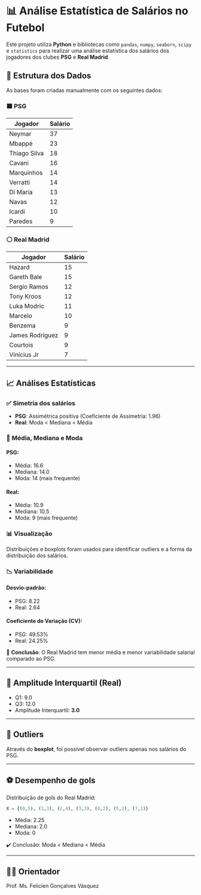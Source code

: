 # 📊 Análise Estatística de Salários no Futebol

Este projeto utiliza **Python** e bibliotecas como `pandas`, `numpy`, `seaborn`, `scipy` e `statistics` para realizar uma análise estatística dos salários dos jogadores dos clubes **PSG** e **Real Madrid**.

## 📁 Estrutura dos Dados

As bases foram criadas manualmente com os seguintes dados:

### 🟦 PSG

| Jogador       | Salário |
|---------------|---------|
| Neymar        | 37      |
| Mbappé        | 23      |
| Thiago Silva  | 18      |
| Cavani        | 16      |
| Marquinhos    | 14      |
| Verratti      | 14      |
| Di María      | 13      |
| Navas         | 12      |
| Icardi        | 10      |
| Paredes       | 9       |

### ⚪ Real Madrid

| Jogador           | Salário |
|-------------------|---------|
| Hazard            | 15      |
| Gareth Bale       | 15      |
| Sergio Ramos      | 12      |
| Tony Kroos        | 12      |
| Luka Modric       | 11      |
| Marcelo           | 10      |
| Benzema           | 9       |
| James Rodríguez   | 9       |
| Courtois          | 9       |
| Vinícius Jr       | 7       |

---

## 📈 Análises Estatísticas

### ✅ Simetria dos salários

- **PSG**: Assimétrica positiva (Coeficiente de Assimetria: 1.96)
- **Real**: Moda < Mediana < Média

### 📏 Média, Mediana e Moda

#### PSG:
- Média: 16.6
- Mediana: 14.0
- Moda: 14 (mais frequente)

#### Real:
- Média: 10.9
- Mediana: 10.5
- Moda: 9 (mais frequente)

### 📊 Visualização

Distribuições e boxplots foram usados para identificar outliers e a forma da distribuição dos salários.

### 📉 Variabilidade

#### Desvio-padrão:
- PSG: 8.22
- Real: 2.64

#### Coeficiente de Variação (CV):
- PSG: 49.53%
- Real: 24.25%

📌 **Conclusão**: O Real Madrid tem menor média e menor variabilidade salarial comparado ao PSG.

---

## 🧮 Amplitude Interquartil (Real)

- Q1: 9.0
- Q3: 12.0
- Amplitude Interquartil: **3.0**

---

## 🧠 Outliers

Através do **boxplot**, foi possível observar outliers apenas nos salários do PSG.

---

## ⚽ Desempenho de gols

Distribuição de gols do Real Madrid:

```python
X = {(0,5), (1,3), (2,4), (3,3), (4,2), (5,2), (7,1)}
```

- Média: 2.25
- Mediana: 2.0
- Moda: 0

✔️ Conclusão: Moda < Mediana < Média

---

## 👨‍🏫 Orientador

Prof. Ms. Felicien Gonçalves Vásquez
